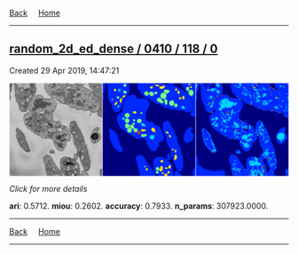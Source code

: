 
[Back](..)&nbsp;&nbsp;&nbsp;&nbsp;&nbsp;[Home](https://leapmanlab.github.io/snapshots)

---

<div class="summary"><a href="0"><h2>random_2d_ed_dense / 0410 / 118 / 0</h2></a><p>Created 29 Apr 2019, 14:47:21
</p><a href="0"><img src="0/media/summary.png" align="center"></a><p>
<i>Click for more details</i>
</p></div>

**ari**: 0.5712. **miou**: 0.2602. **accuracy**: 0.7933. **n_params**: 307923.0000. 

---

[Back](..)&nbsp;&nbsp;&nbsp;&nbsp;&nbsp;[Home](https://leapmanlab.github.io/snapshots)

---